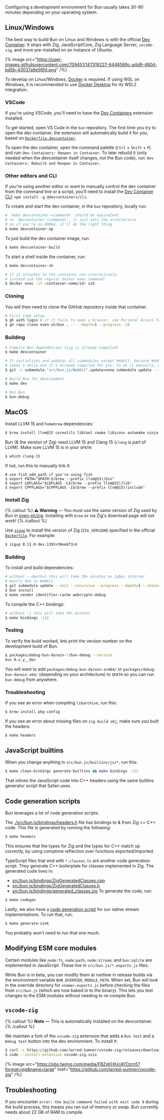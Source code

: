 
Configuring a development environment for Bun usually takes 30-90 minutes depending on your operating system.

## Linux/Windows

The best way to build Bun on Linux and Windows is with the official [Dev Container](https://containers.dev). It ships with Zig, JavaScriptCore, Zig Language Server, `vscode-zig`, and more pre-installed on an instance of Ubuntu.

{% image src="https://user-images.githubusercontent.com/709451/147319227-6446589c-a4d9-480d-bd5b-43037a9e56fd.png" /%}

To develop on Linux/Windows, [Docker](https://www.docker.com) is required. If using WSL on Windows, it is recommended to use [Docker Desktop](https://docs.microsoft.com/en-us/windows/wsl/tutorials/wsl-containers) for its WSL2 integration.

### VSCode

If you're using VSCode, you'll need to have the [Dev Containers](https://marketplace.visualstudio.com/items?itemName=ms-vscode-remote.remote-containers) extension installed.

To get started, open VS Code in the `bun` repository. The first time you try to open the dev container, the extension will automatically build it for you, based on [`Dockerfile.devcontainer`](Dockerfile.devcontainer).

To open the dev container, open the command palette (`Ctrl` + `Shift` + `P`) and run: `Dev Containers: Reopen in Container`. To later rebuild it (only needed when the devcontainer itself changes, not the Bun code), run: `Dev Containers: Rebuild and Reopen in Container`.

### Other editors and CLI

If you're using another editor or want to manually control the dev container from the command line or a script, you'll need to install the [Dev Container CLI](https://www.npmjs.com/package/@devcontainers/cli): `npm install -g @devcontainers/cli`.

To create and start the dev container, in the `bun` repository, locally run:

```bash
# `make devcontainer-<command>` should be equivalent
# to `devcontainer <command>`, it just sets the architecture
# so if you're on ARM64, it'll do the right thing
$ make devcontainer-up
```

To just build the dev container image, run:

```bash
$ make devcontainer-build
```

To start a shell inside the container, run:

```bash
$ make devcontainer-sh

# if it attaches to the container non-interactively,
# instead use the regular docker exec command:
$ docker exec -it <container-name/id> zsh
```

### Cloning

You will then need to clone the GitHub repository inside that container.

```bash
# First time setup
$ gh auth login # if it fails to open a browser, use Personal Access Token instead
$ gh repo clone oven-sh/bun . -- --depth=1 --progress -j8
```

### Building

```bash
# Compile Bun dependencies (zig is already compiled)
$ make devcontainer

# It initializes and updates all submodules except WebKit, because WebKit
# takes a while and it's already compiled for you. To do it manually, use:
$ git -c submodule."src/bun.js/WebKit".update=none submodule update --init --recursive --depth=1 --progress

# Build Bun for development
$ make dev

# Run Bun
$ bun-debug
```

## MacOS

Install LLVM 15 and `homebrew` dependencies:

```bash
$ brew install llvm@15 coreutils libtool cmake libiconv automake ninja gnu-sed pkg-config esbuild go rust
```

Bun (& the version of Zig) need LLVM 15 and Clang 15 (`clang` is part of LLVM). Make sure LLVM 15 is in your `$PATH`:

```bash
$ which clang-15
```

If not, run this to manually link it:

```bash#bash
# use fish_add_path if you're using fish
$ export PATH="$PATH:$(brew --prefix llvm@15)/bin"
$ export LDFLAGS="$LDFLAGS -L$(brew --prefix llvm@15)/lib"
$ export CPPFLAGS="$CPPFLAGS -I$(brew --prefix llvm@15)/include"
```

### Install Zig

{% callout %}
**⚠️ Warning** — You must use the same version of Zig used by Bun in [oven-sh/zig](https://github.com/oven-sh/zig). Installing with `brew` or via Zig's download page will not work!
{% /callout %}

Use [`zigup`](<[zigup](https://github.com/marler8997/zigup)>) to install the version of Zig (`ZIG_VERSION`) specified in the official [`Dockerfile`](https://github.com/oven-sh/bun/blob/main/Dockerfile). For example:

```bash
$ zigup 0.11.0-dev.1393+38eebf3c4
```

### Building

To install and build dependencies:

```bash
# without --depth=1 this will take 20+ minutes on 1gbps internet
# mostly due to WebKit
$ git submodule update --init --recursive --progress --depth=1 --checkout
$ bun install
$ make vendor identifier-cache webcrypto-debug
```

To compile the C++ bindings:

```bash
# without -j this will take 30+ minutes
$ make bindings -j12
```

<!-- If you're building on a macOS device, you'll need to have a valid Developer Certificate, or else the code signing step will fail. To check if you have one, open the `Keychain Access` app, go to the `login` profile and search for `Apple Development`. You should have at least one certificate with a name like `Apple Development: user@example.com (WDYABC123)`. If you don't have one, follow [this guide](https://ioscodesigning.com/generating-code-signing-files/#generate-a-code-signing-certificate-using-xcode) to get one. -->

<!-- You can still work with the generated binary locally at `packages/debug-bun-*/bun-debug` even if the code signing fails. -->

### Testing

To verify the build worked, lets print the version number on the development build of Bun.

```bash
$ packages/debug-bun-darwin-*/bun-debug --version
bun 0.x.y__dev
```

You will want to add `packages/debug-bun-darwin-arm64/` or `packages/debug-bun-darwin-x64/` (depending on your architecture) to `$PATH` so you can run `bun-debug` from anywhere.

### Troubleshooting

If you see an error when compiling `libarchive`, run this:

```bash
$ brew install pkg-config
```

If you see an error about missing files on `zig build obj`, make sure you built the headers.

```bash
$ make headers
```

## JavaScript builtins

When you change anything in `src/bun.js/builtins/js/*`, run this:

```bash
$ make clean-bindings generate-builtins && make bindings -j12
```

That inlines the JavaScript code into C++ headers using the same builtins generator script that Safari uses.

## Code generation scripts

Bun leverages a lot of code generation scripts.

The [./src/bun.js/bindings/headers.h](https://github.com/oven-sh/bun/blob/main/src/bun.js/bindings/headers.h) file has bindings to & from Zig <> C++ code. This file is generated by running the following:

```bash
$ make headers
```

This ensures that the types for Zig and the types for C++ match up correctly, by using comptime reflection over functions exported/imported.

TypeScript files that end with `*.classes.ts` are another code generation script. They generate C++ boilerplate for classes implemented in Zig. The generated code lives in:

- [src/bun.js/bindings/ZigGeneratedClasses.cpp](src/bun.js/bindings/ZigGeneratedClasses.cpp)
- [src/bun.js/bindings/ZigGeneratedClasses.h](src/bun.js/bindings/ZigGeneratedClasses.h)
- [src/bun.js/bindings/generated_classes.zig](src/bun.js/bindings/generated_classes.zig)
  To generate the code, run:

```bash
$ make codegen
```

Lastly, we also have a [code generation script](src/bun.js/scripts/generate-jssink.js) for our native stream implementations.
To run that, run:

```bash
$ make generate-sink
```

You probably won't need to run that one much.

## Modifying ESM core modules

Certain modules like `node:fs`, `node:path`, `node:stream`, and `bun:sqlite` are implemented in JavaScript. These live in `src/bun.js/*.exports.js` files.

While Bun is in beta, you can modify them at runtime in release builds via the environment variable `BUN_OVERRIDE_MODULE_PATH`. When set, Bun will look in the override directory for `<name>.exports.js` before checking the files from `src/bun.js` (which are now baked in to the binary). This lets you test changes to the ESM modules without needing to re-compile Bun.

## `vscode-zig`

{% callout %}
**Note** — This is automatically installed on the devcontainer.
{% /callout %}

We maintain a fork of the `vscode-zig` extension that adds a `Run test` and a `Debug test` button into the dev environment. To install it:

```bash
$ curl -L https://github.com/Jarred-Sumner/vscode-zig/releases/download/fork-v1/zig-0.2.5.vsix > vscode-zig.vsix
$ code --install-extension vscode-zig.vsix
```

{% image src="https://pbs.twimg.com/media/FBZsKHlUcAYDzm5?format=jpg&name=large" href="https://github.com/jarred-sumner/vscode-zig" /%}

## Troubleshooting

If you encounter `error: the build command failed with exit code 9` during the build process, this means you ran out of memory or swap. Bun currently needs about 22 GB of RAM to compile.
